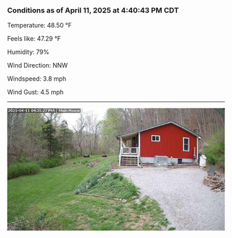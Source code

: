### Conditions as of April 11, 2025 at 4:40:43 PM CDT 

Temperature: 48.50 &deg;F

Feels like: 47.29 &deg;F

Humidity: 79%

Wind Direction: NNW

Windspeed: 3.8 mph

Wind Gust: 4.5 mph

---

<img src="./images/latest.jpeg"/>

